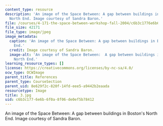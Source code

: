 ```yaml
---
content_type: resource
description: 'An image of the Space Between: A gap between buildings in Boston''s
  North End. Image courtesy of Sandra Baron.'
file: /courses/4-171-the-space-between-workshop-fall-2004/c6b3c1776e6b6f0a8f06de0ef5b78412_3.jpg
file_size: 42171
file_type: image/jpeg
image_metadata:
  caption: 'An image of the Space Between: A gap between buildings in Boston''s North
    End.'
  credit: Image courtesy of Sandra Baron.
  image-alt: 'An image of the Space Between:  A gap between buildings in Boston''s
    North End.'
learning_resource_types: []
license: https://creativecommons.org/licenses/by-nc-sa/4.0/
ocw_type: OCWImage
parent_title: References
parent_type: CourseSection
parent_uid: 8e629f2c-820f-14fd-eee5-a9442b2eaada
resourcetype: Image
title: 3.jpg
uid: c6b3c177-6e6b-6f0a-8f06-de0ef5b78412
---
```

An image of the Space Between: A gap between buildings in Boston's North End. Image courtesy of Sandra Baron.